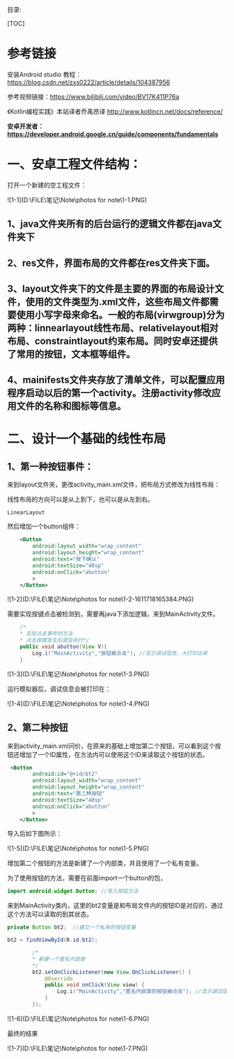 目录:

[TOC]

# 参考链接

安装Android studio 教程：https://blog.csdn.net/zxs0222/article/details/104387956

参考视频链接：https://www.bilibili.com/video/BV17K411P76a

《Kotlin编程实践》本站译者乔禹昂译 http://www.kotlincn.net/docs/reference/

**安卓开发者：https://developer.android.google.cn/guide/components/fundamentals**

# 一、安卓工程文件结构：

打开一个新建的空工程文件：

![1-1](D:\FILE\笔记\Note\photos for note\1-1.PNG)

## 1、java文件夹所有的后台运行的逻辑文件都在java文件夹下

## 2、res文件，界面布局的文件都在res文件夹下面。

## 3、layout文件夹下的文件是主要的界面的布局设计文件，使用的文件类型为.xml文件，这些布局文件都需要使用小写字母来命名。一般的布局(virwgroup)分为两种：linnearlayout线性布局、relativelayout相对布局、constraintlayout约束布局。同时安卓还提供了常用的按钮，文本框等组件。

##  4、mainifests文件夹存放了清单文件，可以配置应用程序启动以后的第一个activity。注册activity修改应用文件的名称和图标等信息。



# 二、设计一个基础的线性布局



## 1、第一种按钮事件：

来到layout文件夹，更改activity_main.xml文件，把布局方式修改为线性布局：

线性布局的方向可以是从上到下，也可以是从左到右。

```
LinearLayout
```

然后增加一个button组件：

```xml
    <Button
        android:layout_width="wrap_content"
        android:layout_height="wrap_content"
        android:text="按下确认"
        android:textSize="40sp"
        android:onClick="abutton"
        >
    </Button>
```

![1-2](D:\FILE\笔记\Note\photos for note\1-2-1611718165384.PNG)

需要实现按键点击被检测到，需要再java下添加逻辑，来到MainActivity文件。

```java
    /*
    * 实现点击事件的方法
    * 点击按键发生后就会执行*/
    public void abutton(View V){
        Log.i("MainActivity","按钮被点击"); //显示调试信息，大打印出来
    }
```

![1-3](D:\FILE\笔记\Note\photos for note\1-3.PNG)

运行模拟器后，调试信息会被打印在：

![1-4](D:\FILE\笔记\Note\photos for note\1-4.PNG)

## 2、第二种按钮

来到activity_main.xml问价，在原来的基础上增加第二个按钮，可以看到这个按钮还增加了一个ID属性，在方法内可以使用这个ID来读取这个按钮的状态。

```xml
 <Button
        android:id="@+id/bt2"
        android:layout_width="wrap_content"
        android:layout_height="wrap_content"
        android:text="第二种按钮"
        android:textSize="40sp"
        android:onClick="abutton"
        >
    </Button>
```

导入后如下图所示：

![1-5](D:\FILE\笔记\Note\photos for note\1-5.PNG)

增加第二个按钮的方法是新建了一个内部类，并且使用了一个私有变量。

为了使用按钮的方法，需要在前面import一个button的包，

```java
import android.widget.Button; //导入按钮方法
```

来到MainActivity类内，这里的bt2变量是和布局文件内的按钮ID是对应的，通过这个方法可以读取的到其状态。

```java
private Button bt2;  //建立一个私有的按钮变量

bt2 = findViewById(R.id.bt2);

        /*
        * 新建一个匿名内部类
        */
        bt2.setOnClickListener(new View.OnClickListener() {
            @Override
            public void onClick(View view) {
                Log.i("MainActivity","匿名内部类的按钮被点击"); //显示调试信息，大打印出来
            }
        });
```

![1-6](D:\FILE\笔记\Note\photos for note\1-6.PNG)



最终的结果



![1-7](D:\FILE\笔记\Note\photos for note\1-7.PNG)



















